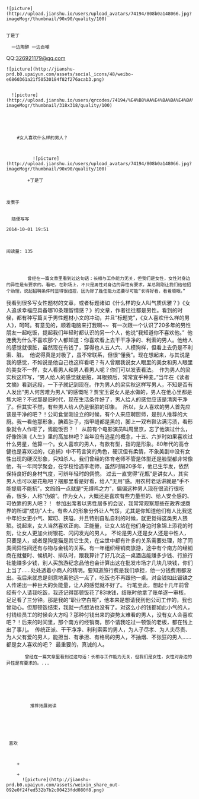 
    
  
    ![picture](http://upload.jianshu.io/users/upload_avatars/74194/808b0a148066.jpg?imageMogr/thumbnail/90x90/quality/100)
    

    丁是丁
  
      一边陶醉 一边自嘲
QQ:326921179@qq.com

  
  
    ![picture](http://jianshu-prd.b0.upaiyun.com/assets/social_icons/48/weibo-e6860361a21f50530184f82f276acab3.png)
  
    
      ![picture](http://upload.jianshu.io/users/qrcodes/74194/%E4%B8%AA%E4%BA%BA%E4%BA%8C%E7%BB%B4%E7%A0%81.png?imageMogr/thumbnail/318x318/quality/100)
    


    
      
        #女人喜欢什么样的男人？
        
          
            
              ![picture](http://upload.jianshu.io/users/upload_avatars/74194/808b0a148066.jpg?imageMogr/thumbnail/90x90/quality/100)
            
            +丁是丁
        
        
    
    发表于 

    
      随便写写

    2014-10-01 19:51

    

    阅读量: 135
  


        
            曾经在一篇文章里看到过这句话：长相与工作能力无关，但我们是女性，女性对身边的异性是有要求的。看吧，在职场上，不只是男性对身边的异性有要求，某总刚刚让我们给他招个助理，说起招聘条件时显得很扭捏，因为除了胜任能力还要尽可能“长得好看，看着顺眼。” 
  我看到很多写女性题材的文章，或者标题诸如《什么样的女人叫气质优雅？》《女人追求幸福应具备哪10条理智情感？》的文章，作者往往都是男性。看到的时候，都有种写篇关于男性题材小文的冲动，并且“标题党”，《女人喜欢什么样的男人》，呵呵。有意见的，顺着电脑来打我啊~~ 
  有一次跟一个认识了20多年的男性朋友一起吃饭，提起我们年轻时都认识的另一个人，他说“我知道你不喜欢他。” 
  他连我为什么不喜欢那个人都知道：你喜欢看上去干干净净的、利索的男人。他给人的感觉就很脏，虽然现在有钱了，穿得也人五人六、人模狗样，但看上去仍是不利索、脏。 
  他说得真是对极了，虽不常联系，但很“懂我”。现在想起来，与其说是我的感觉，不如说是他自己也这样看吧？有人曾跟我说女人眼里的美女和男人眼里的美女不一样，女人看男人和男人看男人呢？你们可以发表看法。 
  作为男人的梁实秋这样写，“男人给人的感觉就是脏，耳根颈后，常常宜乎种麦。”当年在《读者文摘》看到这段，一下子就记到现在。作为男人的梁实秋这样写男人，不知是否有人发出“男人何苦难为男人”的感慨呢？贾宝玉说女人是水做的，男人在他心里都是焦大吧？不过那是旧时代，现在生活条件好了，男人给人的感觉应该是清爽干净了。但其实不然，有些男人给人仍是很脏的印象。 
  所以，女人喜欢的男人首先应该是干净的吧？！公司食堂刚设立的时候，有个人来应聘厨师，是别人推荐的大厨。我一看他那形象，腆着肚子，指甲缝都是黑的，脚上一双布鞋沾满污渍，看形象就令人作呕了，焉能饭否？！ 
  从前有个电影演员叫周里京，忘了他演过什么，好像饰演《人生》里的高加林吧？当年没有追星的概念，十五、六岁时如果喜欢过什么男星，他算一个。女人喜欢的男人，有款有型，指的是形象。80年代的高仓健也是喜欢过的，《追捕》中不苟言笑的角色，硬汉但有柔情，不象美剧中没有女性出现的硬汉形象，只知杀人。我们曾经的体育老师不管是体型还是脸型都非常像他，有一年同学聚会，在学校恰遇李老师，虽然时隔20多年，他已生华发，依然保持良好的身材气度，可辨年轻时的倜傥。
  过去一直觉得“花瓶”是讲女人，其实男人也可以是花瓶吧？摆那里看是好看，给人“无用”感。用农村老话讲就是“手不能提肩不能抗”，文绉绉一点就是“无缚鸡之力”，偏偏这种男人现在很流行很吃香，很多，人称“伪娘”。作为女人，大概还是喜欢有些力量型的、给人安全感的、可依靠的男人吧？！ 
  参加出席者以男性居多的会议，我常常观察那些在政界或商界的所谓“成功”人士。有些人的形象分外让人气馁，尤其是你知道他们有人比我这中年妇女更小气、絮叨、狭隘，并且特别自私自利的时候，就更觉得这类男人猥琐。说起来，女人当然喜欢正向、正能量，让女人站在他们身边时象锦上添花的时刻，让女人更加火树银花、闪闪发光的男人。
  不论是男人还是女人还是中性人，只要是人，或者是狗是猫是其它生灵，在尘世中都有许多的关系需要处理，除了同类间异性间还有与物与金钱的关系。有一年组织经销商旅游，途中有个南方的经销商在就餐时、候机时、排队时，跟我算计了好几次这一桌酒店能赚多少钱、行旅行社能赚多少钱，别人买旅游纪念品他也会计算出这在批发市场才几块几块钱，你们上当了……处处透着小商人的精明。要知道旅行费是我们承担，他一分钱费用都没出。我后来就总是刻意地离他远一点了，吃饭也不再跟他一桌。对金钱如此镏铢之人传递出一种巨大的负能量，让人的感觉就不好了。
  行笔至此，想起十几年前曾经有个人请我吃饭，我还记得那顿饭花了83块钱，结账时他拿了账单逐一审核，足足看了三分钟。那是我的“职业空白期”，他本来是想请我到他公司工作的，我也曾动心。但那顿饭结束，我就一点想法也没有了。对这么小的钱都如此小气的人，付钱给员工的时候会大方吗？那种付钱出来的姿势太难看的男人，没有女人会喜欢吧？！后来的时间里，那个南方的经销商，那个请我吃过一顿饭的老板，都在钱上出了事儿。 
  传统正派、干干净净、利利索索的男人，为人子尽孝、为人夫尽责、为人父有爱的男人，能担当、有承担、有格局的男人，不抽烟、不张狂的男人……都是女人喜欢的吧？ 
  最重要的，真诚的人。

        
           曾经在一篇文章里看到过这句话：长相与工作能力无关，但我们是女性，女性对身边的异性是有要求的。...
      
    
    
      
      
      
          
             推荐拓展阅读
        
      
    
    
      
          
     喜欢

      
      
        +
                  
        +
          ![picture](http://jianshu-prd.b0.upaiyun.com/assets/weixin_share_out-092e0f24fed532b7b2c00423fdd080f8.png)
        
      
    
  


